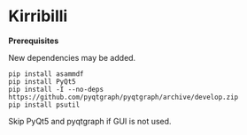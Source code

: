 # Kirribilli

<b>Prerequisites</b>

New dependencies may be added.

```
pip install asammdf
pip install PyQt5
pip install -I --no-deps https://github.com/pyqtgraph/pyqtgraph/archive/develop.zip
pip install psutil
```

Skip PyQt5 and pyqtgraph if GUI is not used.